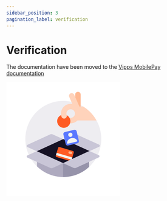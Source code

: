 ```yaml
---
sidebar_position: 3
pagination_label: verification
---
```


# Verification
The documentation have been moved to the [Vipps MobilePay documentation](https://developer.vippsmobilepay.com/docs/APIs/psp-mp-api/mp-psp-api-checklist/)


![docs](/img/icon_checkout.png)
